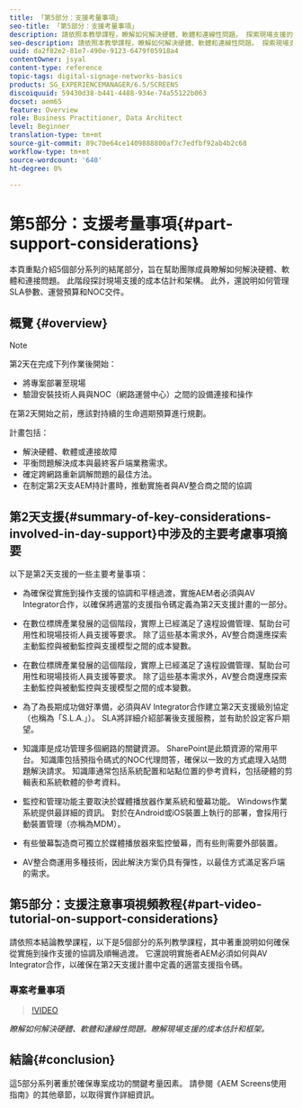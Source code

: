 ```yaml
---
title: 「第5部分：支援考量事項」
seo-title: 「第5部分：支援考量事項」
description: 請依照本教學課程，瞭解如何解決硬體、軟體和連線性問題。 探索現場支援的成本估計和框架。 此外，還瞭解如何管理SLA參數、營運預算和NOC交件。
seo-description: 請依照本教學課程，瞭解如何解決硬體、軟體和連線性問題。 探索現場支援的成本估計和框架。 此外，還瞭解如何管理SLA參數、營運預算和NOC交件。
uuid: da2f82e2-81e7-490e-9123-6479f05918a4
contentOwner: jsyal
content-type: reference
topic-tags: digital-signage-networks-basics
products: SG_EXPERIENCEMANAGER/6.5/SCREENS
discoiquuid: 59430d38-b441-4488-934e-74a55122b063
docset: aem65
feature: Overview
role: Business Practitioner, Data Architect
level: Beginner
translation-type: tm+mt
source-git-commit: 89c70e64ce1409888800af7c7edfbf92ab4b2c68
workflow-type: tm+mt
source-wordcount: '640'
ht-degree: 0%

---
```



# 第5部分：支援考量事項{#part-support-considerations}

本頁重點介紹5個部分系列的結尾部分，旨在幫助團隊成員瞭解如何解決硬體、軟體和連接問題。 此階段探討現場支援的成本估計和架構。 此外，還說明如何管理SLA參數、運營預算和NOC交件。

## 概覽 {#overview}

>[!NOTE]
>
>第2天在完成下列作業後開始：
>
>* 將專案部署至現場
>* 驗證安裝技術人員與NOC（網路運營中心）之間的設備連接和操作

>
>
在第2天開始之前，應該對持續的生命週期預算進行規劃。

計畫包括：

* 解決硬體、軟體或連接故障
* 平衡問題解決成本與最終客戶端業務需求。
* 確定跨網路重新調解問題的最佳方法。
* 在制定第2天支AEM持計畫時，推動實施者與AV整合商之間的協調

## 第2天支援{#summary-of-key-considerations-involved-in-day-support}中涉及的主要考慮事項摘要

以下是第2天支援的一些主要考量事項：

* 為確保從實施到操作支援的協調和平穩過渡，實施AEM者必須與AV Integrator合作，以確保將適當的支援指令碼定義為第2天支援計畫的一部分。
* 在數位標牌產業發展的這個階段，實際上已經滿足了遠程設備管理、幫助台可用性和現場技術人員支援等要求。 除了這些基本需求外，AV整合商還應探索主動監控與被動監控與支援模型之間的成本變數。

* 在數位標牌產業發展的這個階段，實際上已經滿足了遠程設備管理、幫助台可用性和現場技術人員支援等要求。 除了這些基本需求外，AV整合商還應探索主動監控與被動監控與支援模型之間的成本變數。
* 為了為長期成功做好準備，必須與AV Integrator合作建立第2天支援級別協定（也稱為「S.L.A.」）。 SLA將詳細介紹部署後支援服務，並有助於設定客戶期望。
* 知識庫是成功管理多個網路的關鍵資源。 SharePoint是此類資源的常用平台。 知識庫包括預指令碼式的NOC代理問答，確保以一致的方式處理入站問題解決請求。 知識庫通常包括系統配置和站點位置的參考資料，包括硬體的剪輯表和系統軟體的參考資料。
* 監控和管理功能主要取決於媒體播放器作業系統和螢幕功能。 Windows作業系統提供最詳細的資訊。 對於在Android或iOS裝置上執行的部署，會採用行動裝置管理（亦稱為MDM）。
* 有些螢幕製造商可獨立於媒體播放器來監控螢幕，而有些則需要外部裝置。
* AV整合商運用多種技術，因此解決方案仍具有彈性，以最佳方式滿足客戶端的需求。

## 第5部分：支援注意事項視頻教程{#part-video-tutorial-on-support-considerations}

請依照本結論教學課程，以下是5個部分的系列教學課程，其中著重說明如何確保從實施到操作支援的協調及順暢過渡。 它還說明實施者AEM必須如何與AV Integrator合作，以確保在第2天支援計畫中定義的適當支援指令碼。

### 專案考量事項

>[!VIDEO](https://video.tv.adobe.com/v/28383)

*瞭解如何解決硬體、軟體和連線性問題。瞭解現場支援的成本估計和框架。*

## 結論{#conclusion}

這5部分系列著重於確保專案成功的關鍵考量因素。 請參閱《AEM Screens使用指南》的其他章節，以取得實作詳細資訊。

